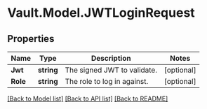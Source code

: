 # Vault.Model.JWTLoginRequest

## Properties

Name | Type | Description | Notes
------------ | ------------- | ------------- | -------------
**Jwt** | **string** | The signed JWT to validate. | [optional] 
**Role** | **string** | The role to log in against. | [optional] 


[[Back to Model list]](../README.md#documentation-for-models) [[Back to API list]](../README.md#documentation-for-api-endpoints) [[Back to README]](../README.md)

